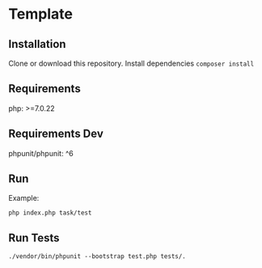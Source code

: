 # Template

## Installation
Clone or download this repository. Install dependencies ```composer install```


## Requirements
php: >=7.0.22

## Requirements Dev
phpunit/phpunit: ^6

## Run
Example:

```php index.php task/test```

## Run Tests
```./vendor/bin/phpunit --bootstrap test.php tests/.```
